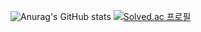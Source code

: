 ![Anurag's GitHub stats](https://github-readme-stats.vercel.app/api?username=gyuhochoime&show_icons=true&theme=radical)
[![Solved.ac
프로필](http://mazassumnida.wtf/api/v2/generate_badge?boj=cjg1999)](https://solved.ac/cjg1999)
